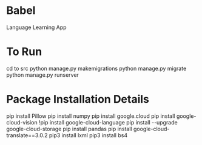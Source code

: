 # Babel
Language Learning App

# To Run
cd to src
python manage.py makemigrations
python manage.py migrate
python manage.py runserver 

# Package Installation Details
pip install Pillow
pip install numpy
pip install google.cloud
pip install google-cloud-vision
!pip install google-cloud-language
pip install --upgrade google-cloud-storage
pip install pandas
pip install google-cloud-translate==3.0.2
pip3 install lxml
pip3 install bs4
